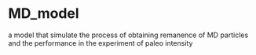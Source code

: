 # MD_model
a model that simulate the process of obtaining remanence of MD particles and the performance in the experiment of paleo intensity
